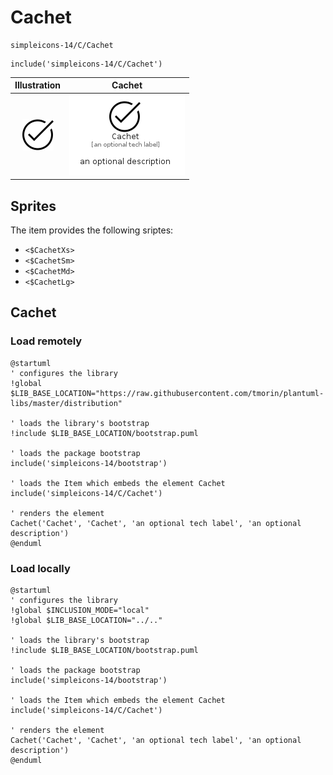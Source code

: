# Cachet


```text
simpleicons-14/C/Cachet
```

```text
include('simpleicons-14/C/Cachet')
```



| Illustration | Cachet |
| :---: | :---: |
| ![illustration for Illustration](../../simpleicons-14/C/Cachet.png) | ![illustration for Cachet](../../simpleicons-14/C/Cachet.Local.png) |



## Sprites
The item provides the following sriptes:

- `<$CachetXs>`
- `<$CachetSm>`
- `<$CachetMd>`
- `<$CachetLg>`





## Cachet

### Load remotely
```plantuml
@startuml
' configures the library
!global $LIB_BASE_LOCATION="https://raw.githubusercontent.com/tmorin/plantuml-libs/master/distribution"

' loads the library's bootstrap
!include $LIB_BASE_LOCATION/bootstrap.puml

' loads the package bootstrap
include('simpleicons-14/bootstrap')

' loads the Item which embeds the element Cachet
include('simpleicons-14/C/Cachet')

' renders the element
Cachet('Cachet', 'Cachet', 'an optional tech label', 'an optional description')
@enduml
```

### Load locally
```plantuml
@startuml
' configures the library
!global $INCLUSION_MODE="local"
!global $LIB_BASE_LOCATION="../.."

' loads the library's bootstrap
!include $LIB_BASE_LOCATION/bootstrap.puml

' loads the package bootstrap
include('simpleicons-14/bootstrap')

' loads the Item which embeds the element Cachet
include('simpleicons-14/C/Cachet')

' renders the element
Cachet('Cachet', 'Cachet', 'an optional tech label', 'an optional description')
@enduml
```

